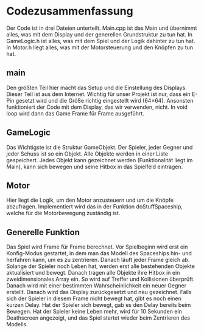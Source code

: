 Codezusammenfassung
======================
Der Code ist in drei Dateien unterteilt. Main.cpp ist das Main und übernimmt alles, was mit dem Display und der generellen Grundstruktur zu tun hat. In GameLogic.h ist alles, was mit dem Spiel und der
Logik dahinter zu tun hat. In Motor.h liegt alles, was mit der Motorsteuerung und den Knöpfen zu tun hat.

main
-------
Den größten Teil hier macht das Setup und die Einstellung des Displays. Dieser Teil ist aus dem Internet. Wichtig für unser Projekt ist nur, dass ein E-Pin gesetzt wird und die Größe richtig eingestellt
wird (64×64). Ansonsten funktioniert der Code mit dem Display, das wir verwenden, nicht. In void loop wird dann das Game Frame für Frame ausgeführt.

GameLogic
--------------
Das Wichtigste ist die Struktur GameObjekt. Der Spieler, jeder Gegner und jeder Schuss ist so ein Objekt. Alle Objekte werden in einer Liste gespeichert.
Jedes Objekt kann gezeichnet werden (Funktionalität liegt im Main), kann sich bewegen und seine Hitbox in das Spielfeld eintragen.

Motor
---------------
Hier liegt die Logik, um den Motor anzusteuern und um die Knöpfe abzufragen. Implementiert wird das in der Funktion doStuffSpaceship, welche für die Motorbewegung zuständig ist.

Generelle Funktion
---------------------
Das Spiel wird Frame für Frame berechnet. Vor Spielbeginn wird erst ein Konfig-Modus gestartet, in dem man das Modell des Spaceships hin- und herfahren kann, um es zu zentrieren. Danach läuft jeder Frame gleich ab.
Solange der Spieler noch Leben hat, werden erst alle bestehenden Objekte aktualisiert und bewegt. Danach tragen alle Objekte ihre Hitbox in ein zweidimensionales Array ein.
So wird auf Treffer und Kollisionen überprüft. Danach wird mit einer bestimmten Wahrscheinlichkeit ein neuer Gegner erstellt. Danach wird das Display zurückgesetzt und neu gezeichnet.
Falls sich der Spieler in diesem Frame nicht bewegt hat, gibt es noch einen kurzen Delay. Hat der Spieler sich bewegt, gab es den Delay bereits beim Bewegen.
Hat der Spieler keine Leben mehr, wird für 10 Sekunden ein Deathscreen angezeigt, und das Spiel startet wieder beim Zentrieren des Modells.
